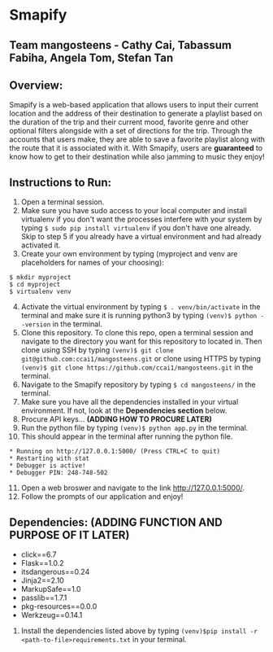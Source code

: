 # Smapify

## Team mangosteens - Cathy Cai, Tabassum Fabiha, Angela Tom, Stefan Tan

## Overview:
   Smapify is a web-based application that allows users to input their current location and the address of their destination to generate a playlist based on the duration of the trip and their current mood, favorite genre and other optional filters alongside with a set of directions for the trip. Through the accounts that users make, they are able to save a favorite playlist along with the route that it is associated with it. With Smapify, users are **guaranteed** to know how to get to their destination while also jamming to music they enjoy!         

## Instructions to Run:
1. Open a terminal session.
2. Make sure you have sudo access to your local computer and install virtualenv if you don't want the processes interfere with your system by typing ```$ sudo pip install virtualenv``` if you don't have one already. Skip to step 5 if you already have a virtual environment and had already activated it. 
3. Create your own environment by typing (myproject and venv are placeholders for names of your choosing):
```
$ mkdir myproject
$ cd myproject
$ virtualenv venv
```
4. Activate the virtual environment by typing ```$ . venv/bin/activate``` in the terminal and make sure it is running python3 by typing ```(venv)$ python --version``` in the terminal. 
5. Clone this repository. To clone this repo, open a terminal session and navigate to the directory you want for this repository to located in. Then clone using SSH by typing ```(venv)$ git clone git@github.com:ccai1/mangosteens.git``` or clone using HTTPS by typing ```(venv)$ git clone https://github.com/ccai1/mangosteens.git``` in the terminal.
6. Navigate to the Smapify repository by typing ```$ cd mangosteens/``` in the terminal. 
7. Make sure you have all the dependencies installed in your virtual environment. If not, look at the **Dependencies section** below.
8. Procure API keys... **(ADDING HOW TO PROCURE LATER)**
9. Run the python file by typing ```(venv)$ python app.py``` in the terminal. 
10. This should appear in the terminal after running the python file.   
```
* Running on http://127.0.0.1:5000/ (Press CTRL+C to quit)
* Restarting with stat
* Debugger is active!
* Debugger PIN: 248-748-502
```

11. Open a web broswer and navigate to the link http://127.0.0.1:5000/.
12. Follow the prompts of our application and enjoy!

## Dependencies: **(ADDING FUNCTION AND PURPOSE OF IT LATER)**
* click==6.7
* Flask==1.0.2
* itsdangerous==0.24
* Jinja2==2.10
* MarkupSafe==1.0
* passlib==1.7.1
* pkg-resources==0.0.0
* Werkzeug==0.14.1
1. Install the dependencies listed above by typing ```(venv)$pip install -r <path-to-file>requirements.txt``` in your terminal. 
